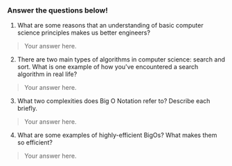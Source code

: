 ### Answer the questions below! 


1. What are some reasons that an understanding of basic computer science principles makes us better engineers?
>Your answer here.

2. There are two main types of algorithms in computer science: search and sort. What is one example of how you've encountered a search algorithm in real life? 
>Your answer here.

3. What two complexities does Big O Notation refer to? Describe each briefly. 
>Your answer here.

4. What are some examples of highly-efficient BigOs? What makes them so efficient? 
>Your answer here.
